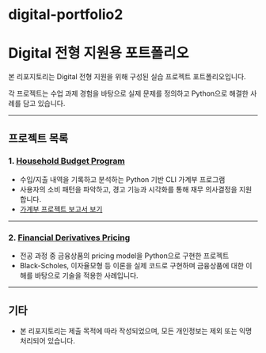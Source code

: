 # digital-portfolio2
# Digital 전형 지원용 포트폴리오

본 리포지토리는 Digital 전형 지원을 위해 구성된 실습 프로젝트 포트폴리오입니다.

각 프로젝트는 수업 과제 경험을 바탕으로 실제 문제를 정의하고 Python으로 해결한 사례를 담고 있습니다.

---

## 프로젝트 목록

### 1. [Household Budget Program](./household-budget)

- 수입/지출 내역을 기록하고 분석하는 Python 기반 CLI 가계부 프로그램  
- 사용자의 소비 패턴을 파악하고, 경고 기능과 시각화를 통해 재무 의사결정을 지원합니다.  
- [가계부 프로젝트 보고서 보기](./household-budget/household_budget_project_report.pdf)

---

### 2. [Financial Derivatives Pricing](./financial-pricing)

- 전공 과정 중 금융상품의 pricing model을 Python으로 구현한 프로젝트  
- Black-Scholes, 이자율모형 등 이론을 실제 코드로 구현하며 금융상품에 대한 이해를 바탕으로 기술을 적용한 사례입니다.  

---

## 기타

- 본 리포지토리는 제출 목적에 따라 작성되었으며, 모든 개인정보는 제외 또는 익명 처리되어 있습니다.
